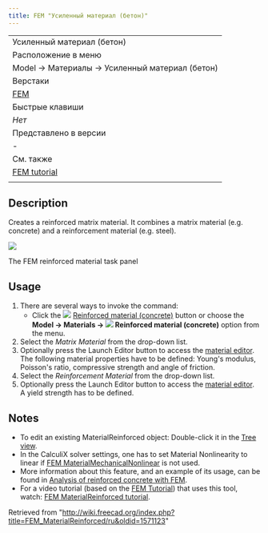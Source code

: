 ```yaml
---
title: FEM "Усиленный материал (бетон)"
---
```

|  |
| --- |
| Усиленный материал (бетон) |
| Расположение в меню |
| Model → Материалы → Усиленный материал (бетон) |
| Верстаки |
| [FEM](/FEM_Workbench/ru "FEM Workbench/ru") |
| Быстрые клавиши |
| *Нет* |
| Представлено в версии |
| - |
| См. также |
| [FEM tutorial](/FEM_tutorial/ru "FEM tutorial/ru") |
|  |

## Description

Creates a reinforced matrix material. It combines a matrix material (e.g. concrete) and a reinforcement material (e.g. steel).

![](/images/FEM_reinforced_material_task_panel.PNG)

The FEM reinforced material task panel

## Usage

1. There are several ways to invoke the command:
   * Click the ![](/images/FEM_MaterialReinforced.svg) [Reinforced material (concrete)](/FEM_MaterialReinforced "FEM MaterialReinforced") button or choose the **Model → Materials → ![](/images/FEM_MaterialReinforced.svg) Reinforced material (concrete)‏‎** option from the menu.
2. Select the *Matrix Material* from the drop-down list.
3. Optionally press the Launch Editor button to access the [material editor](/Material_Edit "Material Edit"). The following material properties have to be defined: Young's modulus, Poisson's ratio, compressive strength and angle of friction.
4. Select the *Reinforcement Material* from the drop-down list.
5. Optionally press the Launch Editor button to access the [material editor](/Material_Edit "Material Edit"). A yield strength has to be defined.

## Notes

* To edit an existing MaterialReinforced object: Double-click it in the [Tree view](/Tree_view "Tree view").
* In the CalculiX solver settings, one has to set Material Nonlinearity to linear if [FEM MaterialMechanicalNonlinear](/FEM_MaterialMechanicalNonlinear "FEM MaterialMechanicalNonlinear") is not used.
* More information about this feature, and an example of its usage, can be found in [Analysis of reinforced concrete with FEM](/Analysis_of_reinforced_concrete_with_FEM "Analysis of reinforced concrete with FEM").
* For a video tutorial (based on the [FEM Tutorial](/FEM_tutorial "FEM tutorial")) that uses this tool, watch: [FEM MaterialReinforced tutorial](https://www.youtube.com/watch?v=SZTIqhfCSVc).

Retrieved from "<http://wiki.freecad.org/index.php?title=FEM_MaterialReinforced/ru&oldid=1571123>"